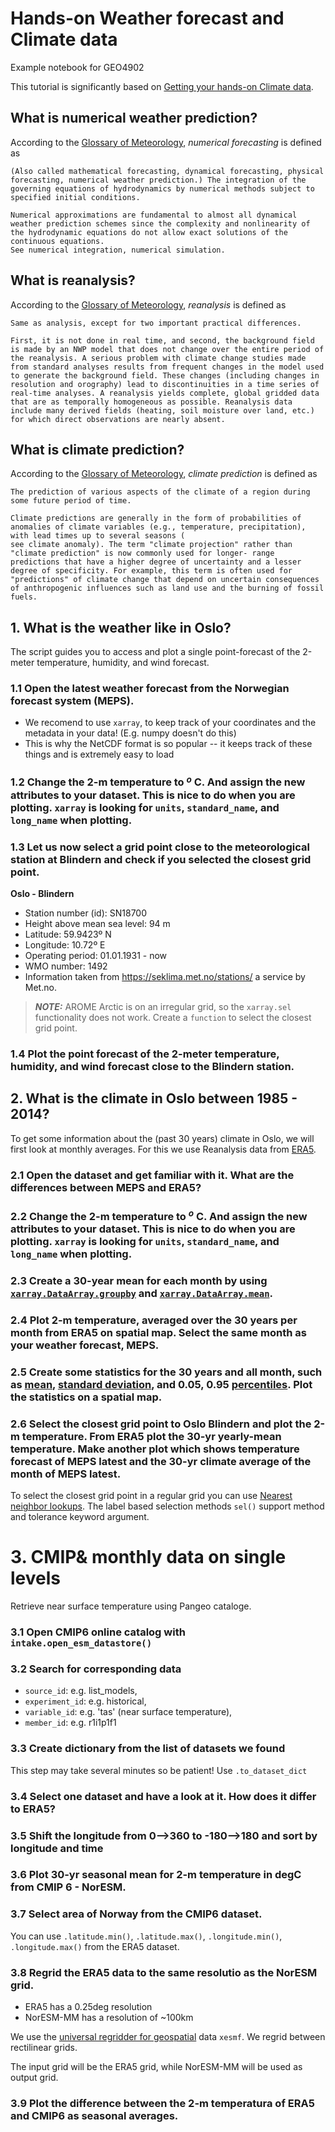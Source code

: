 # Hands-on Weather forecast and Climate data
Example notebook for GEO4902

This tutorial is significantly based on [Getting your hands-on Climate data](https://nordicesmhub.github.io/climate-data-tutorial/).


## What is numerical weather prediction?
According to the [Glossary of Meteorology](https://glossary.ametsoc.org/wiki/Numerical_forecasting), _numerical forecasting_ is defined as
~~~
(Also called mathematical forecasting, dynamical forecasting, physical forecasting, numerical weather prediction.) The integration of the governing equations of hydrodynamics by numerical methods subject to specified initial conditions.

Numerical approximations are fundamental to almost all dynamical weather prediction schemes since the complexity and nonlinearity of the hydrodynamic equations do not allow exact solutions of the continuous equations.
See numerical integration, numerical simulation.
~~~

## What is reanalysis?
According to the [Glossary of Meteorology]([https://glossary.ametsoc.org/wiki/Climate_prediction](https://glossary.ametsoc.org/wiki/Reanalysis)), _reanalysis_ is defined as 

~~~  
Same as analysis, except for two important practical differences.

First, it is not done in real time, and second, the background field is made by an NWP model that does not change over the entire period of the reanalysis. A serious problem with climate change studies made from standard analyses results from frequent changes in the model used to generate the background field. These changes (including changes in resolution and orography) lead to discontinuities in a time series of real-time analyses. A reanalysis yields complete, global gridded data that are as temporally homogeneous as possible. Reanalysis data include many derived fields (heating, soil moisture over land, etc.) for which direct observations are nearly absent.
~~~ 

## What is climate prediction?
According to the [Glossary of Meteorology](https://glossary.ametsoc.org/wiki/Climate_prediction), _climate prediction_ is defined as 

~~~  
The prediction of various aspects of the climate of a region during some future period of time.

Climate predictions are generally in the form of probabilities of anomalies of climate variables (e.g., temperature, precipitation), with lead times up to several seasons (
see climate anomaly). The term "climate projection" rather than "climate prediction" is now commonly used for longer- range predictions that have a higher degree of uncertainty and a lesser degree of specificity. For example, this term is often used for "predictions" of climate change that depend on uncertain consequences of anthropogenic influences such as land use and the burning of fossil fuels.
~~~

 

## 1. What is the weather like in Oslo?
The script guides you to access and plot a single point-forecast of the 2-meter temperature, humidity, and wind forecast.

### 1.1 Open the latest weather forecast from the Norwegian forecast system (MEPS).
- We recomend to use `xarray`, to keep track of your coordinates and the metadata in your data! (E.g. numpy doesn't do this)
- This is why the NetCDF format is so popular -- it keeps track of these things and is extremely easy to load

### 1.2 Change the 2-m temperature to $^{o}$ C. And assign the new attributes to your dataset. This is nice to do when you are plotting. `xarray` is looking for `units`, `standard_name`, and `long_name` when plotting.


### 1.3 Let us now select a grid point close to the meteorological station at Blindern and check if you selected the closest grid point.

**Oslo - Blindern**
- Station number (id): SN18700
- Height above mean sea level: 94 m
- Latitude: 59.9423º N
- Longitude: 10.72º E
- Operating period: 01.01.1931 - now
- WMO number: 1492
- Information taken from <https://seklima.met.no/stations/> a service by Met.no. 

> **_NOTE:_**  AROME Arctic is on an irregular grid, so the `xarray.sel` functionality does not work. Create a `function` to select the closest grid point.

### 1.4 Plot the point forecast of the 2-meter temperature, humidity, and wind forecast close to the Blindern station.


## 2. What is the climate in Oslo between 1985 - 2014?
To get some information about the (past 30 years) climate in Oslo, we will first look at monthly averages. For this we use Reanalysis data from [ERA5](./visualization_python/data/2t_Amon_ERA5_1985_2014_Norway.nc).

### 2.1 Open the dataset and get familiar with it. What are the differences between MEPS and ERA5? 

### 2.2 Change the 2-m temperature to $^{o}$ C. And assign the new attributes to your dataset. This is nice to do when you are plotting. `xarray` is looking for `units`, `standard_name`, and `long_name` when plotting.

### 2.3 Create a 30-year mean for each month by using [`xarray.DataArray.groupby`](http://xarray.pydata.org/en/stable/generated/xarray.DataArray.groupby.html) and [`xarray.DataArray.mean`](http://xarray.pydata.org/en/stable/generated/xarray.DataArray.mean.html).

### 2.4 Plot 2-m temperature, averaged over the 30 years per month from ERA5 on spatial map. Select the same month as your weather forecast, MEPS.

### 2.5 Create some statistics for the 30 years and all month, such as [mean](http://xarray.pydata.org/en/stable/generated/xarray.DataArray.mean.html), [standard deviation](http://xarray.pydata.org/en/stable/generated/xarray.DataArray.std.html), and 0.05, 0.95 [percentiles](http://xarray.pydata.org/en/stable/generated/xarray.DataArray.quantile.html). Plot the statistics on a spatial map.

### 2.6 Select the closest grid point to Oslo Blindern and plot the 2-m temperature. From ERA5 plot the 30-yr yearly-mean temperature. Make another plot which shows temperature forecast of MEPS latest and the 30-yr climate average of the month of MEPS latest.

To select the closest grid point in a regular grid you can use [Nearest neighbor lookups](http://xarray.pydata.org/en/stable/user-guide/indexing.html#nearest-neighbor-lookups). The label based selection methods `sel()` support method and tolerance keyword argument.


# 3. CMIP& monthly data on single levels
Retrieve near surface temperature using Pangeo cataloge. 

### 3.1 Open CMIP6 online catalog with `intake.open_esm_datastore()`

### 3.2 Search for corresponding data
- `source_id`: e.g. list_models, 
- `experiment_id`: e.g. historical, 
- `variable_id`: e.g. 'tas' (near surface temperature), 
- `member_id`: e.g. r1i1p1f1

### 3.3 Create dictionary from the list of datasets we found
This step may take several minutes so be patient!
Use `.to_dataset_dict`

### 3.4 Select one dataset and have a look at it. How does it differ to ERA5?

### 3.5 Shift the longitude from 0-->360 to -180-->180 and sort by longitude and time

### 3.6 Plot 30-yr seasonal mean for 2-m temperature in degC from CMIP 6 - NorESM. 
### 3.7 Select area of Norway from the CMIP6 dataset.
You can use `.latitude.min()`, `.latitude.max()`, `.longitude.min()`, `.longitude.max()` from the ERA5 dataset.


### 3.8 Regrid the ERA5 data to the same resolutio as the NorESM grid. 
- ERA5 has a 0.25deg resolution
- NorESM-MM has a resolution of ~100km

We use the [universal regridder for geospatial](https://xesmf.readthedocs.io/en/latest/) data `xesmf`. We regrid between rectilinear grids.

The input grid will be the ERA5 grid, while NorESM-MM will be used as output grid.

### 3.9 Plot the difference between the 2-m temperatura of ERA5 and CMIP6 as seasonal averages.
